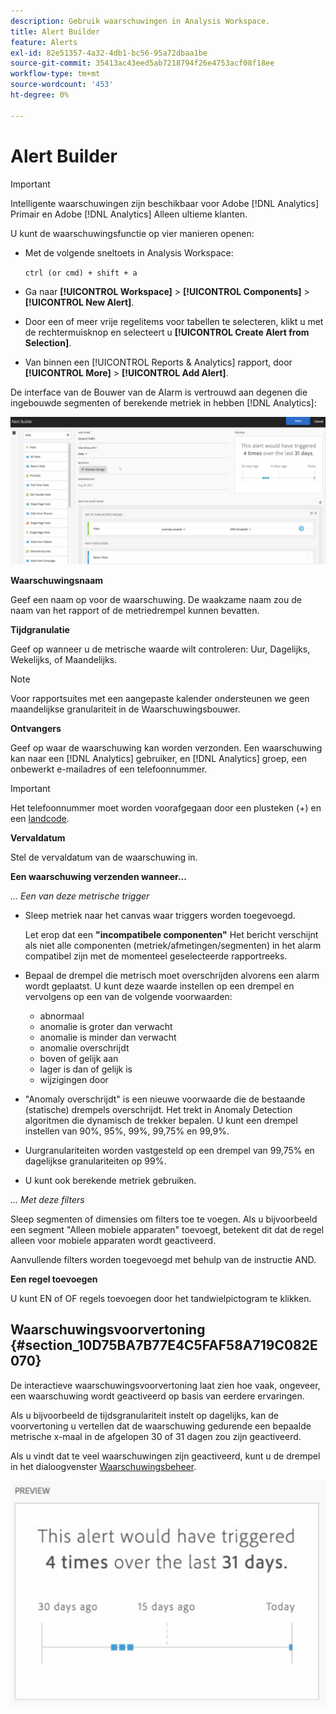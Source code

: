 ```yaml
---
description: Gebruik waarschuwingen in Analysis Workspace.
title: Alert Builder
feature: Alerts
exl-id: 82e51357-4a32-4db1-bc56-95a72dbaa1be
source-git-commit: 35413ac43eed5ab7218794f26e4753acf08f18ee
workflow-type: tm+mt
source-wordcount: '453'
ht-degree: 0%

---
```


# Alert Builder

>[!IMPORTANT]
>
>Intelligente waarschuwingen zijn beschikbaar voor Adobe [!DNL Analytics] Primair en Adobe [!DNL Analytics] Alleen ultieme klanten.

U kunt de waarschuwingsfunctie op vier manieren openen:

* Met de volgende sneltoets in Analysis Workspace:

   `ctrl (or cmd) + shift + a`
* Ga naar **[!UICONTROL Workspace]** > **[!UICONTROL Components]** > **[!UICONTROL New Alert]**.
* Door een of meer vrije regelitems voor tabellen te selecteren, klikt u met de rechtermuisknop en selecteert u **[!UICONTROL Create Alert from Selection]**.
* Van binnen een [!UICONTROL Reports & Analytics] rapport, door **[!UICONTROL More]** > **[!UICONTROL Add Alert]**.

De interface van de Bouwer van de Alarm is vertrouwd aan degenen die ingebouwde segmenten of berekende metriek in hebben [!DNL Analytics]:

![](assets/alert_builder.png)

**Waarschuwingsnaam**

Geef een naam op voor de waarschuwing. De waakzame naam zou de naam van het rapport of de metriedrempel kunnen bevatten.

**Tijdgranulatie**

Geef op wanneer u de metrische waarde wilt controleren: Uur, Dagelijks, Wekelijks, of Maandelijks.

>[!NOTE]
>
>Voor rapportsuites met een aangepaste kalender ondersteunen we geen maandelijkse granulariteit in de Waarschuwingsbouwer.

**Ontvangers**

Geef op waar de waarschuwing kan worden verzonden. Een waarschuwing kan naar een [!DNL Analytics] gebruiker, en [!DNL Analytics] groep, een onbewerkt e-mailadres of een telefoonnummer.

>[!IMPORTANT]
>
>Het telefoonnummer moet worden voorafgegaan door een plusteken (+) en een [landcode](https://countrycode.org/).

**Vervaldatum**

Stel de vervaldatum van de waarschuwing in.

**Een waarschuwing verzenden wanneer...**

*... Een van deze metrische trigger*

* Sleep metriek naar het canvas waar triggers worden toegevoegd.

   Let erop dat een **&quot;incompatibele componenten&quot;** Het bericht verschijnt als niet alle componenten (metriek/afmetingen/segmenten) in het alarm compatibel zijn met de momenteel geselecteerde rapportreeks.

* Bepaal de drempel die metrisch moet overschrijden alvorens een alarm wordt geplaatst. U kunt deze waarde instellen op een drempel en vervolgens op een van de volgende voorwaarden:

   * abnormaal
   * anomalie is groter dan verwacht
   * anomalie is minder dan verwacht
   * anomalie overschrijdt
   * boven of gelijk aan
   * lager is dan of gelijk is
   * wijzigingen door

* &quot;Anomaly overschrijdt&quot; is een nieuwe voorwaarde die de bestaande (statische) drempels overschrijdt. Het trekt in Anomaly Detection algoritmen die dynamisch de trekker bepalen. U kunt een drempel instellen van 90%, 95%, 99%, 99,75% en 99,9%.
* Uurgranulariteiten worden vastgesteld op een drempel van 99,75% en dagelijkse granulariteiten op 99%.
* U kunt ook berekende metriek gebruiken.

*... Met deze filters*

Sleep segmenten of dimensies om filters toe te voegen. Als u bijvoorbeeld een segment &quot;Alleen mobiele apparaten&quot; toevoegt, betekent dit dat de regel alleen voor mobiele apparaten wordt geactiveerd.

Aanvullende filters worden toegevoegd met behulp van de instructie AND.

**Een regel toevoegen**

U kunt EN of OF regels toevoegen door het tandwielpictogram te klikken.

## Waarschuwingsvoorvertoning {#section_10D75BA7B77E4C5FAF58A719C082E070}

De interactieve waarschuwingsvoorvertoning laat zien hoe vaak, ongeveer, een waarschuwing wordt geactiveerd op basis van eerdere ervaringen.

Als u bijvoorbeeld de tijdsgranulariteit instelt op dagelijks, kan de voorvertoning u vertellen dat de waarschuwing gedurende een bepaalde metrische x-maal in de afgelopen 30 of 31 dagen zou zijn geactiveerd.

Als u vindt dat te veel waarschuwingen zijn geactiveerd, kunt u de drempel in het dialoogvenster [Waarschuwingsbeheer](/help/components/c-alerts/alert-manager.md).

![](assets/alert_preview.png)

